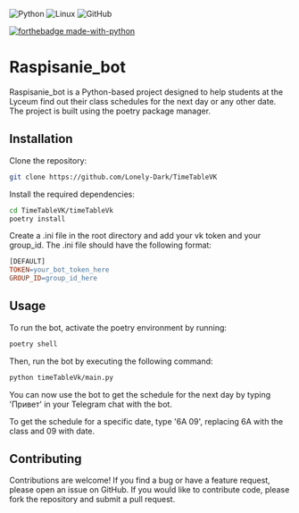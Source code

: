 ![Python](https://img.shields.io/badge/python-3670A0?style=for-the-badge&logo=python&logoColor=ffdd54)
![Linux](https://img.shields.io/badge/Linux-FCC624?style=for-the-badge&logo=linux&logoColor=black)
![GitHub](https://img.shields.io/badge/github-%23121011.svg?style=for-the-badge&logo=github&logoColor=white)

[![forthebadge made-with-python](http://ForTheBadge.com/images/badges/made-with-python.svg)](https://www.python.org/)

# Raspisanie_bot
Raspisanie_bot is a Python-based project designed to help students at the Lyceum find out their class schedules for the next day or any other date. The project is built using the poetry package manager.

## Installation
Clone the repository:

```bash
git clone https://github.com/Lonely-Dark/TimeTableVK
```
Install the required dependencies:

```bash
cd TimeTableVK/timeTableVk
poetry install
```

Create a .ini file in the root directory and add your vk token and your group_id. The .ini file should have the following format:
```makefile
[DEFAULT]
TOKEN=your_bot_token_here
GROUP_ID=group_id_here
```
## Usage
To run the bot, activate the poetry environment by running:

```bash
poetry shell
```
Then, run the bot by executing the following command:

```bash
python timeTableVk/main.py
```
You can now use the bot to get the schedule for the next day by typing 'Привет' in your Telegram chat with the bot.

To get the schedule for a specific date, type '6A 09', replacing 6A with the class and 09 with date.

## Contributing
Contributions are welcome! If you find a bug or have a feature request, please open an issue on GitHub. If you would like to contribute code, please fork the repository and submit a pull request.
